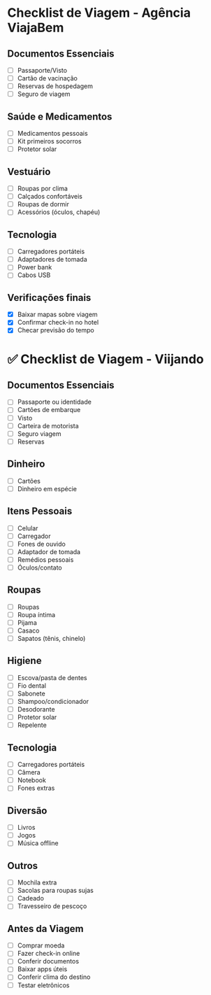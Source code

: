 #  Checklist de Viagem - Agência ViajaBem

## Documentos Essenciais
- [ ] Passaporte/Visto
- [ ] Cartão de vacinação
- [ ] Reservas de hospedagem
- [ ] Seguro de viagem

## Saúde e Medicamentos
- [ ] Medicamentos pessoais
- [ ] Kit primeiros socorros
- [ ] Protetor solar

## Vestuário
- [ ] Roupas por clima
- [ ] Calçados confortáveis
- [ ] Roupas de dormir
- [ ] Acessórios (óculos, chapéu)

## Tecnologia
- [ ] Carregadores portáteis
- [ ] Adaptadores de tomada
- [ ] Power bank
- [ ] Cabos USB

## Verificações finais
- [x] Baixar mapas sobre viagem
- [x] Confirmar check-in no hotel
- [x] Checar previsão do tempo
# ✅ Checklist de Viagem - Viijando

## Documentos Essenciais
- [ ] Passaporte ou identidade
- [ ] Cartões de embarque
- [ ] Visto
- [ ] Carteira de motorista
- [ ] Seguro viagem
- [ ] Reservas

## Dinheiro
- [ ] Cartões
- [ ] Dinheiro em espécie

## Itens Pessoais
- [ ] Celular
- [ ] Carregador
- [ ] Fones de ouvido
- [ ] Adaptador de tomada
- [ ] Remédios pessoais
- [ ] Óculos/contato

## Roupas
- [ ] Roupas
- [ ] Roupa íntima
- [ ] Pijama
- [ ] Casaco
- [ ] Sapatos (tênis, chinelo)

## Higiene
- [ ] Escova/pasta de dentes
- [ ] Fio dental
- [ ] Sabonete
- [ ] Shampoo/condicionador
- [ ] Desodorante
- [ ] Protetor solar
- [ ] Repelente

## Tecnologia
- [ ] Carregadores portáteis
- [ ] Câmera
- [ ] Notebook
- [ ] Fones extras

## Diversão
- [ ] Livros
- [ ] Jogos
- [ ] Música offline

## Outros
- [ ] Mochila extra
- [ ] Sacolas para roupas sujas
- [ ] Cadeado
- [ ] Travesseiro de pescoço

## Antes da Viagem
- [ ] Comprar moeda
- [ ] Fazer check-in online
- [ ] Conferir documentos
- [ ] Baixar apps úteis
- [ ] Conferir clima do destino
- [ ] Testar eletrônicos

